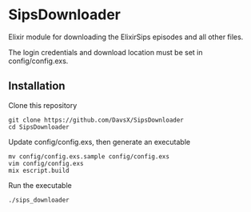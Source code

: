 SipsDownloader
==============

Elixir module for downloading the ElixirSips episodes and all other files.

The login credentials and download location must be set in config/config.exs.

## Installation

Clone this repository

```
git clone https://github.com/DavsX/SipsDownloader
cd SipsDownloader
```

Update config/config.exs, then generate an executable

```
mv config/config.exs.sample config/config.exs
vim config/config.exs
mix escript.build
```

Run the executable

```
./sips_downloader
```
